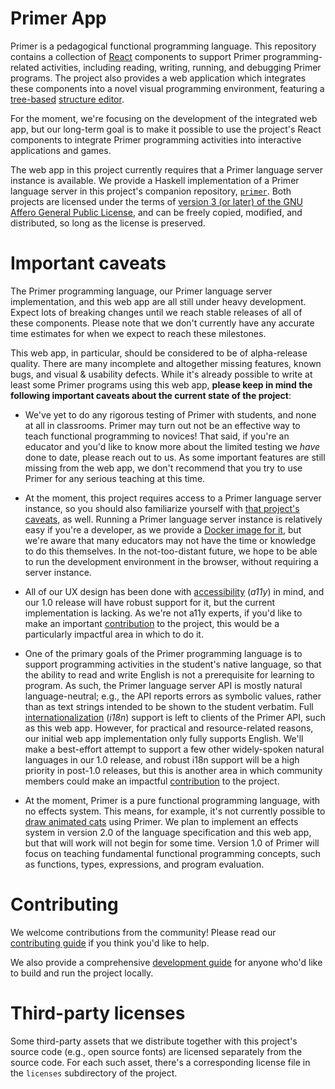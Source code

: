 # Primer App

Primer is a pedagogical functional programming language. This
repository contains a collection of [React](https://react.dev)
components to support Primer programming-related activities, including
reading, writing, running, and debugging Primer programs. The project
also provides a web application which integrates these components into
a novel visual programming environment, featuring a
[tree-based](https://en.wikipedia.org/wiki/Abstract_syntax_tree)
[structure editor](https://en.wikipedia.org/wiki/Structure_editor).

For the moment, we're focusing on the development of the integrated
web app, but our long-term goal is to make it possible to use the
project's React components to integrate Primer programming activities
into interactive applications and games.

The web app in this project currently requires that a Primer language
server instance is available. We provide a Haskell implementation of a
Primer language server in this project's companion repository,
[`primer`](https://github.com/hackworthltd/primer). Both projects are
licensed under the terms of [version 3 (or later) of the GNU Affero
General Public License](COPYING), and can be freely copied, modified,
and distributed, so long as the license is preserved.

# Important caveats

The Primer programming language, our Primer language server
implementation, and this web app are all still under heavy
development. Expect lots of breaking changes until we reach stable
releases of all of these components. Please note that we don't
currently have any accurate time estimates for when we expect to reach
these milestones.

This web app, in particular, should be considered to be of
alpha-release quality. There are many incomplete and altogether
missing features, known bugs, and visual & usability defects. While
it's already possible to write at least some Primer programs using
this web app, **please keep in mind the following important caveats
about the current state of the project**:

* We've yet to do any rigorous testing of Primer with students, and
  none at all in classrooms. Primer may turn out not be an effective
  way to teach functional programming to novices! That said, if you're
  an educator and you'd like to know more about the limited testing we
  *have* done to date, please reach out to us. As some important
  features are still missing from the web app, we don't recommend that
  you try to use Primer for any serious teaching at this time.

* At the moment, this project requires access to a Primer language
  server instance, so you should also familiarize yourself with [that
  project's
  caveats](https://github.com/hackworthltd/primer#important-caveats),
  as well. Running a Primer language server instance is relatively
  easy if you're a developer, as we provide a [Docker image for
  it](https://github.com/hackworthltd/primer/pkgs/container/primer-service),
  but we're aware that many educators may not have the time or
  knowledge to do this themselves. In the not-too-distant future, we
  hope to be able to run the development environment in the browser,
  without requiring a server instance.

* All of our UX design has been done with
  [accessibility](https://developer.mozilla.org/en-US/docs/Web/Accessibility)
  (*a11y*) in mind, and our 1.0 release will have robust support for
  it, but the current implementation is lacking. As we're not a11y
  experts, if you'd like to make an important
  [contribution](#contributing) to the project, this would be a
  particularly impactful area in which to do it.

* One of the primary goals of the Primer programming language is to
  support programming activities in the student's native language, so
  that the ability to read and write English is not a prerequisite for
  learning to program. As such, the Primer language server API is
  mostly natural language-neutral; e.g., the API reports errors as
  symbolic values, rather than as text strings intended to be shown to
  the student verbatim. Full
  [internationalization](https://developer.mozilla.org/en-US/docs/Mozilla/Add-ons/WebExtensions/Internationalization)
  (*i18n*) support is left to clients of the Primer API, such as this
  web app. However, for practical and resource-related reasons, our
  initial web app implementation only fully supports English. We'll
  make a best-effort attempt to support a few other widely-spoken
  natural languages in our 1.0 release, and robust i18n support will
  be a high priority in post-1.0 releases, but this is another area in
  which community members could make an impactful
  [contribution](#contributing) to the project.

* At the moment, Primer is a pure functional programming language,
  with no effects system. This means, for example, it's not currently
  possible to [draw animated cats](https://scratch.mit.edu) using
  Primer. We plan to implement an effects system in version 2.0 of the
  language specification and this web app, but that will work will not
  begin for some time. Version 1.0 of Primer will focus on teaching
  fundamental functional programming concepts, such as functions,
  types, expressions, and program evaluation.
  
# Contributing

We welcome contributions from the community! Please read our
[contributing guide](CONTRIBUTING.md) if you think you'd like to help.

We also provide a comprehensive [development
guide](docs/development-guide-toc.md) for anyone who'd like to build
and run the project locally.

# Third-party licenses

Some third-party assets that we distribute together with this
project's source code (e.g., open source fonts) are licensed
separately from the source code. For each such asset, there's a
corresponding license file in the `licenses` subdirectory of the
project.
